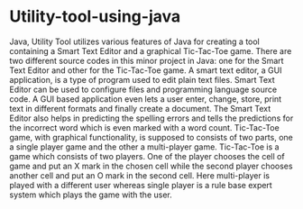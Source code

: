 # Utility-tool-using-java
Java, Utility Tool utilizes various features of Java for creating a tool containing a Smart Text Editor and a graphical Tic-Tac-Toe game. There are two different source codes in this minor project in Java: one for the Smart Text Editor and other for the Tic-Tac-Toe game.
A smart text editor, a GUI application, is a type of program used to edit plain text files. Smart Text Editor can be used to configure files and programming language source code. A GUI based application even lets a user enter, change, store, print text in different formats and finally create a document. The Smart Text Editor also helps in predicting the spelling errors and tells the predictions for the incorrect word which is even marked with a word count. Tic-Tac-Toe game, with graphical functionality, is supposed to consists of two parts, one a single player game and the other a multi-player game. Tic-Tac-Toe is a game which consists of two players. One of the player chooses the cell of game and put an X mark in the chosen cell while the second player chooses another cell and put an O mark in the second cell. Here multi-player is played with a different user whereas single player is a rule base expert system which plays the game with the user.
